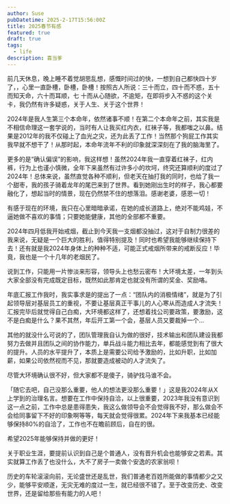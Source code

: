 ```yaml
---
author: Suse
pubDatetime: 2025-2-17T15:56:00Z
title: 2025春节有感
featured: true
draft: true
tags:
  - life
description: 喜当爹
---
```


前几天休息，晚上睡不着觉胡思乱想，感慨时间过的快，一想到自己都快四十岁了，，心里一直卧槽，卧槽，卧槽！按照古人所说：三十而立，四十而不惑，五十而知天命，六十而耳顺，七 十而从心随欲，不逾矩，在即将步入不惑的这个关卡，我仍然有许多疑惑，关于人生、关于这个世界！

2024年是我人生第三个本命年，依然诸事不顺！在第二个本命年之前，其实我是不相信命理这一套学说的，当时有人让我买红内衣，红袜子等，我都嗤之以鼻。结果是2012年的我不仅碰上了血光之灾，还为此丢了工作！当然那个狗屁工作其实我早就不想干了！从那时起，本命年流年不利的印象就深深刻在了我的脑海里了。

更多的是“确认偏误”的影响，我这样想！虽然2024年我一直穿着红袜子，红内裤，行为上也谨小慎微，全年下来虽然有过许多小的坎坷，终究还算顺利的度过了2024年！总体来说，虽然直觉各种不顺利，但老天在抽打我的同时，也给了我一个甜枣，我的孩子骑着龙年的尾巴来到了世界。看到她刚出生时的样子，我心都要融化了，想起当时的情景，现在仍然禁不住的想落泪。感谢老婆，感恩一切！

有感于现在的环境，我只在心里暗暗承诺，在她的成长道路上，绝对不能鸡娃，不逼她做不喜欢的事情；只要她能健康，其他的全部都不重要。

2024年四月低我开始戒烟，截止到今天我一支烟都没抽过，这对于自制力很差的我来说，无疑是一个巨大的胜利，值得特别提及！同时也希望我能够继续保持下去！还有就是我2024年身体上的种种不适，可能正式戒烟所带来的戒断反应！毕竟，我也是一个十几年的老烟民了。

说到工作，只能用一片惨淡来形容，领导头上也愁云密布！大环境太差，一年到头大家全部没有完成既定目标，既然如此那肯定也就没有所谓的奖金、奖励咯。

年底汇报工作我时，我实事求是的提出了一点：“团队内的消极情绪”，就是为了引起领导层对基层员工的重视，不要让基层真正干事儿的人心寒从而造成人才流失！汇报完毕后就觉得自己白痴，大环境都这样了，还想着找公司要政策，要激励，这不是白痴是什么？果不其然，年后开工第一个会，基层人员又要裁掉一个...

其他的就没什么可说的了，团队管理我自认为做的很好，技术输出和团队建设我都努力去做并且团队之间的协作能力，单兵战斗能力相比去年，都能感觉到有了很大的提升。人员的水平提升了，本质上是需要公司给予激励的，比如升职，比如加薪，如果公司依然视而不见，那就要造成被动的人才流失了。

尽管大环境确认很不好，但大家都不是傻子，骑驴找马谁不会。

「随它去吧，自己没那么重要，他人的想法更没那么重要！」这是我2024年从X上学到的治理名言。想要在工作中保持自洽，以上很重要，2023年我没有意识到这一点之前，工作中总是患得患失，我这么做领导会不会觉得我不好，那么做会不会给同事留下不好的印象啊等等，每天就会觉得很累。2024年下来我基本已经能够保持80%的自洽了，工作也不在瞻前顾后，自在的很。

希望2025年能够保持并做的更好！

关于职业生涯，要提前认识到自己是个普通人，没有晋升机会也能够安之若素。其实就算工作丢了也没什么，大不了房子一卖做个安逸的农家翁呗！

历史的车轮滚滚向前，无论盛世还是乱世，我们普通老百姓所能做的事情都少之又少，能够平安顺遂，无灾无难的度过一生，就已经很不错了。至于改变历史、改变世界，还是留给那些有能力的人吧！